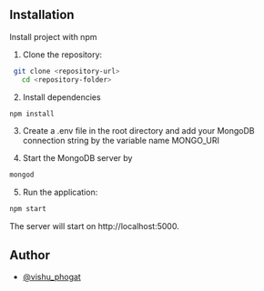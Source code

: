 ## Installation

Install project with npm

1. Clone the repository:
```bash
 git clone <repository-url>
   cd <repository-folder>
```
2. Install dependencies
```bash
npm install
```

3. Create a .env file in the root directory and add your MongoDB connection string by the variable name
   MONGO_URI

4. Start the MongoDB server by
```bash
mongod
```
5. Run the application:
   
```bash
npm start
```

The server will start on http://localhost:5000.

## Author

- [@vishu_phogat](https://github.com/Vishu-phogat)
